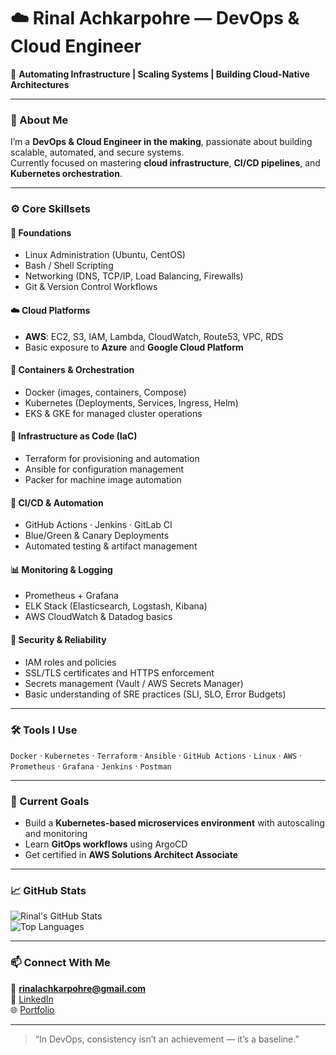 # ☁️ Rinal Achkarpohre — DevOps & Cloud Engineer  

🚀 **Automating Infrastructure | Scaling Systems | Building Cloud-Native Architectures**

---

### 👋 About Me
I’m a **DevOps & Cloud Engineer in the making**, passionate about building scalable, automated, and secure systems.  
Currently focused on mastering **cloud infrastructure**, **CI/CD pipelines**, and **Kubernetes orchestration**.  

---

### ⚙️ Core Skillsets  

#### 🧱 Foundations
- Linux Administration (Ubuntu, CentOS)
- Bash / Shell Scripting
- Networking (DNS, TCP/IP, Load Balancing, Firewalls)
- Git & Version Control Workflows  

#### ☁️ Cloud Platforms
- **AWS**: EC2, S3, IAM, Lambda, CloudWatch, Route53, VPC, RDS  
- Basic exposure to **Azure** and **Google Cloud Platform**

#### 🐳 Containers & Orchestration
- Docker (images, containers, Compose)
- Kubernetes (Deployments, Services, Ingress, Helm)
- EKS & GKE for managed cluster operations  

#### 🧩 Infrastructure as Code (IaC)
- Terraform for provisioning and automation  
- Ansible for configuration management  
- Packer for machine image automation  

#### 🔁 CI/CD & Automation
- GitHub Actions · Jenkins · GitLab CI  
- Blue/Green & Canary Deployments  
- Automated testing & artifact management  

#### 📊 Monitoring & Logging
- Prometheus + Grafana  
- ELK Stack (Elasticsearch, Logstash, Kibana)  
- AWS CloudWatch & Datadog basics  

#### 🔐 Security & Reliability
- IAM roles and policies  
- SSL/TLS certificates and HTTPS enforcement  
- Secrets management (Vault / AWS Secrets Manager)  
- Basic understanding of SRE practices (SLI, SLO, Error Budgets)

---

### 🛠️ Tools I Use
`Docker` · `Kubernetes` · `Terraform` · `Ansible` · `GitHub Actions` · `Linux` · `AWS` · `Prometheus` · `Grafana` · `Jenkins` · `Postman`  

---

### 🌱 Current Goals
- Build a **Kubernetes-based microservices environment** with autoscaling and monitoring  
- Learn **GitOps workflows** using ArgoCD  
- Get certified in **AWS Solutions Architect Associate**  

---

### 📈 GitHub Stats
![Rinal's GitHub Stats](https://github-readme-stats.vercel.app/api?username=rinalachkarpohre&show_icons=true&theme=tokyonight)  
![Top Languages](https://github-readme-stats.vercel.app/api/top-langs/?username=rinalachkarpohre&layout=compact&theme=tokyonight)

---

### 📫 Connect With Me
📧 **rinalachkarpohre@gmail.com**  
💼 [LinkedIn](https://linkedin.com/in/rinalachkarpohre)  
🌐 [Portfolio](https://rinalachkarpohre.github.io)

---

> “In DevOps, consistency isn’t an achievement — it’s a baseline.”

